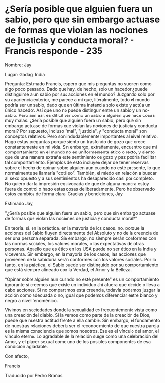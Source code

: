 # ¿Sería posible que alguien fuera un sabio, pero que sin embargo actuase de formas que violan las nociones de justicia y conducta moral? - Francis responde - 235

Nombre: Jay

Lugar: Gadag, India

Pregunta: Estimado Francis, espero que mis preguntas no suenen como algo poco pensado. Dado que hay, de hecho, solo un hacedor ¿puede distinguirse a un sabio por sus acciones en el mundo? Juzgando solo por su apariencia exterior, me parece a mí que, literalmente, todo el mundo podría ser un sabio, dado que en última instancia solo existe y actúa un único hacedor. Así que uno no puede distinguir entre un sabio y un no-sabio. Pero aun así, es difícil ver como un sabio a alguien que hace cosas muy malas. ¿Sería posible que alguien fuera un sabio, pero que sin embargo actuase de formas que violan las nociones de justicia y conducta moral? Por supuesto, incluso "mal", "justicia", y "conducta moral" son conceptos relativos. Pero son indudablemente importantes al nivel relativo. Hago estas preguntas porque siento un trasfondo de gozo que crece constantemente en mi vida. Sin embargo, extrañamente, encuentro que mi comportamiento en el mundo no es uniformemente ético o recto, y siento que de una manera extraña este sentimiento de gozo y paz podría facilitar tal comportamiento. Ejemplos de esto incluyen dejar de tener reservas sobre el hecho de opinar sobre alguien aun cuando no esté presente, lo que normalmente se llamaría "cotilleo". También, el miedo en relación a buscar al sexo opuesto y a sus sentimientos ha desaparecido casi por completo. No quiero dar la impresión equivocada de que de alguna manera estoy fuera de control o hago estas cosas deliberadamente. Pero he observado estos cambios de forma clara. Gracias y bendiciones, Jay

Estimado Jay,

"¿Sería posible que alguien fuera un sabio, pero que sin embargo actuase de formas que violan las nociones de justicia y conducta moral?”

En teoría, si, en la práctica, en la mayoría de los casos, no, porque la acciones del Sabio fluyen directamente del Absoluto y no de la creencia de ser una persona separada. Sin embargo, no siempre serán conformes con las normas sociales, los valores morales, o las expectativas de otras personas. Aquello que es ético en los USA puede no ser ético en la India y viceversa. Sin embargo, en la mayoría de los casos, las acciones que provienen de la sabiduría serán conformes con los valores sociales. Por lo tanto, en la práctica, el Sabio puede ser distinguido por su comportamiento que está siempre alineado con la Verdad, el Amor y la Belleza.

“Opinar sobre alguien aun cuando no esté presente" es un comportamiento ignorante si creemos que existe un individuo ahí afuera que decide o lleva a cabo acciones. Si no compartimos esta creencia, todavía podemos juzgar la acción como adecuada o no, igual que podemos diferenciar entre blanco y negro a nivel fenoménico.

Vivimos en sociedades donde la sexualidad es frecuentemente vista como una creación del diablo. Si la vemos como parte de la creación de Dios, puede que nuestra actitud frente a ella cambie. Sin embargo, el fundamento de nuestras relaciones debería ser el reconocimiento de que nuestra pareja es la misma consciencia que somos nosotros. Ese es el vínculo del amor, el vínculo eterno. Lo agradable de la relación surge como una celebración del Amor, y el placer sexual como uno de los posibles componentes de esa condición agradable.

Con afecto,

Francis

Traducido por Pedro Brañas

